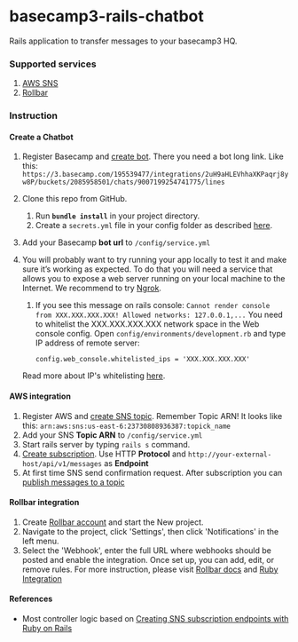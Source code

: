 # basecamp3-rails-chatbot

Rails application to transfer messages to your basecamp3 HQ.
 
### Supported services
1. [AWS SNS](https://aws.amazon.com/sns/)
1. [Rollbar](https://rollbar.com)

### Instruction

#### Create a Chatbot 

1. Register Basecamp and [create bot](https://m.signalvnoise.com/new-in-basecamp-3-chatbots-8526618c0c7d#.kabo3hgs1). There
you need a bot long link. Like this: 
    `https://3.basecamp.com/195539477/integrations/2uH9aHLEVhhaXKPaqrj8yw8P/buckets/2085958501/chats/9007199254741775/lines`
2. Clone this repo from GitHub.
    1. Run __`bundle install`__ in your project directory.
    2. Create a ```secrets.yml``` file in your config folder as described [here](http://guides.rubyonrails.org/upgrading_ruby_on_rails.html#config-secrets-yml).
3. Add your Basecamp __bot url__ to `/config/service.yml`
4. You will probably want to try running your app locally to test it and make sure it’s working as expected. To do that you will need a service that allows you to expose a web server running on your local machine to the Internet. We recommend to try [Ngrok](http://ngrok.com).
    1. If you see this message on rails console:
        ``Cannot render console from XXX.XXX.XXX.XXX! Allowed networks: 127.0.0.1,...``
        You need to whitelist the XXX.XXX.XXX.XXX network space in the Web console config.
        Open ``config/environments/development.rb`` and type IP address of remote server:

        ``` config.web_console.whitelisted_ips = 'XXX.XXX.XXX.XXX' ```

    Read more about IP's whitelisting [here](https://github.com/rails/web-console#configweb_consolewhitelisted_ips).

#### AWS integration

1. Register AWS and [create SNS topic](http://docs.aws.amazon.com/sns/latest/dg/CreateTopic.html). Remember Topic ARN! It looks like this:
    `arn:aws:sns:us-east-6:23730808936387:topick_name`
2. Add your SNS __Topic ARN__ to  `/config/service.yml`
3. Start  rails server by typing `rails s` command.
4. [Create subscription](http://docs.aws.amazon.com/sns/latest/dg/SubscribeTopic.html). Use HTTP **Protocol** and  `http://your-external-host/api/v1/messages` as __Endpoint__
8. At first time SNS send confirmation request. After subscription you can 
[publish messages to a topic](http://docs.aws.amazon.com/sns/latest/dg/PublishTopic.html)

#### Rollbar integration

1. Create [Rollbar account](https://rollbar.com) and start the New project.
2. Navigate to the project, click 'Settings', then click 'Notifications' in the left menu.
3. Select the 'Webhook', enter the full URL where webhooks should be posted and enable the integration. Once set up, you can add, edit, or remove rules. For more instruction, please visit [Rollbar docs](https://rollbar.com/docs/webhooks) and [Ruby Integration](https://rollbar.com/docs/notifier/rollbar-gem)

#### References

* Most controller logic based on [Creating SNS subscription endpoints with Ruby on Rails](http://blog.eng.xogrp.com/post/79166302844/creating-sns-subscription-endpoints-with-ruby-on#disqus_thread)